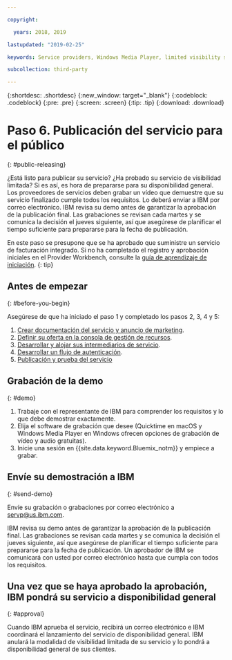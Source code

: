 ```yaml
---

copyright:

  years: 2018, 2019 

lastupdated: "2019-02-25"

keywords: Service providers, Windows Media Player, limited visibility service, record demo

subcollection: third-party

---
```


{:shortdesc: .shortdesc}
{:new_window: target="_blank"}
{:codeblock: .codeblock}
{:pre: .pre}
{:screen: .screen}
{:tip: .tip}
{:download: .download}

# Paso 6. Publicación del servicio para el público
{: #public-releasing}

¿Está listo para publicar su servicio? ¿Ha probado su servicio de visibilidad limitada? Si es así, es hora de prepararse para su disponibilidad general. Los proveedores de servicios deben grabar un vídeo que demuestre que su servicio finalizado cumple todos los requisitos. Lo deberá enviar a IBM por correo electrónico. IBM revisa su demo antes de garantizar la aprobación de la publicación final. Las grabaciones se revisan cada martes y se comunica la decisión el jueves siguiente, así que asegúrese de planificar el tiempo suficiente para prepararse para la fecha de publicación.

En este paso se presupone que se ha aprobado que suministre un servicio de facturación integrado. Si no ha completado el registro y aprobación iniciales en el Provider Workbench, consulte la [guía de aprendizaje de iniciación](/docs/third-party?topic=third-party-get-started#get-started).
{: tip}

## Antes de empezar
{: #before-you-begin}

Asegúrese de que ha iniciado el paso 1 y completado los pasos 2, 3, 4 y 5:
1. [Crear documentación del servicio y anuncio de marketing](/docs/third-party?topic=third-party-content-tasks#content-tasks).
2. [Definir su oferta en la consola de gestión de recursos](/docs/third-party?topic=third-party-step2-define#step2-define).
3. [Desarrollar y alojar sus intermediarios de servicio](/docs/third-party?topic=third-party-step3-osb#step3-osb).
4. [Desarrollar un flujo de autenticación](/docs/third-party?topic=third-party-step4-iam#step4-iam).
5. [Publicación y prueba del servicio](/docs/third-party?topic=third-party-step5-pubtest#step5-pubtest)


## Grabación de la demo
{: #demo}

1. Trabaje con el representante de IBM para comprender los requisitos y lo que debe demostrar exactamente.
2. Elija el software de grabación que desee (Quicktime en macOS y Windows Media Player en Windows ofrecen opciones de grabación de vídeo y audio gratuitas).
3. Inicie una sesión en {{site.data.keyword.Bluemix_notm}} y empiece a grabar.

## Envíe su demostración a IBM
{: #send-demo}

Envíe su grabación o grabaciones por correo electrónico a servp@us.ibm.com.

IBM revisa su demo antes de garantizar la aprobación de la publicación final. Las grabaciones se revisan cada martes y se comunica la decisión el jueves siguiente, así que asegúrese de planificar el tiempo suficiente para prepararse para la fecha de publicación. Un aprobador de IBM se comunicará con usted por correo electrónico hasta que cumpla con todos los requisitos.

## Una vez que se haya aprobado la aprobación, IBM pondrá su servicio a disponibilidad general
{: #approval}

Cuando IBM aprueba el servicio, recibirá un correo electrónico e IBM coordinará el lanzamiento del servicio de disponibilidad general. IBM anulará la modalidad de visibilidad limitada de su servicio y lo pondrá a disponibilidad general de sus clientes.

